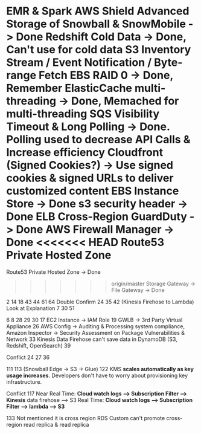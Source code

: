 EMR & Spark
AWS Shield Advanced
Storage of Snowball & SnowMobile -> Done
Redshift Cold Data -> Done, Can't use for cold data
S3 Inventory Stream / Event Notification / **Byte-range Fetch**
EBS RAID 0 -> Done, Remember
ElasticCache multi-threading -> Done, Memached for multi-threading
SQS Visibility Timeout & Long Polling -> Done. Polling used to decrease API Calls & Increase efficiency
Cloudfront (Signed Cookies?) -> Use signed cookies & signed URLs to deliver customized content
EBS Instance Store -> Done
s3 security header -> Done 
ELB Cross-Region 
GuardDuty -> Done
AWS Firewall Manager -> Done
<<<<<<< HEAD
Route53 Private Hosted Zone
=======
Route53 Private Hosted Zone -> Done
>>>>>>> origin/master
Storage Gateway -> File Gateway -> Done

2 14 18 43 44 61 64
Double Confirm 24 35 42 (Kinesis Firehose to Lambda)
Look at Explanation 7 30 51

6 8  28 29 30
17 EC2 Instance -> IAM Role
19 GWLB -> 3rd Party Virtual Appliance
26 AWS Config -> Auditing & Processing system compliance, Amazon Inspector -> Security Assessment on Package Vulnerabilities & Network
33 Kinesis Data Firehose can't save data in DynamoDB (S3, Redshift, OpenSearch)
39

Conflict
24 27 36

111
113 (Snowball Edge -> S3 -> Glue)
122 KMS **scales automatically as key usage increases**. Developers don't have to worry about provisioning key infrastructure.

Conflict
117 
Near Real Time: **Cloud watch logs --> Subscription Filter --> Kinesis** data firehose  --> S3 
Real Time: **Cloud watch logs --> Subscription Filter --> lambda  --> S3**

133 
Not mentioned it is cross region
RDS Custom can't promote cross-region read replica & read replica